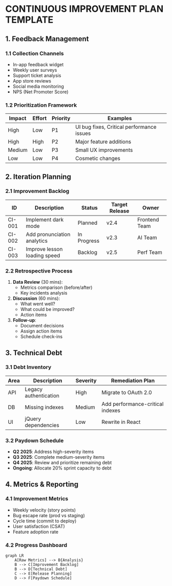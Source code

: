 # CONTINUOUS IMPROVEMENT PLAN TEMPLATE
<!-- Document Version: 1.0 -->
<!-- Last Updated: DATE -->

## 1. Feedback Management
### 1.1 Collection Channels
- In-app feedback widget
- Weekly user surveys
- Support ticket analysis
- App store reviews
- Social media monitoring
- NPS (Net Promoter Score)

### 1.2 Prioritization Framework
| Impact | Effort | Priority | Examples |
|--------|--------|----------|----------|
| High   | Low    | P1       | UI bug fixes, Critical performance issues |
| High   | High   | P2       | Major feature additions |
| Medium | Low    | P3       | Small UX improvements |
| Low    | Low    | P4       | Cosmetic changes |

## 2. Iteration Planning
### 2.1 Improvement Backlog
| ID | Description | Status | Target Release | Owner |
|----|-------------|--------|----------------|-------|
| CI-001 | Implement dark mode | Planned | v2.4 | Frontend Team |
| CI-002 | Add pronunciation analytics | In Progress | v2.3 | AI Team |
| CI-003 | Improve lesson loading speed | Backlog | v2.5 | Perf Team |

### 2.2 Retrospective Process
1. **Data Review** (30 mins):
   - Metrics comparison (before/after)
   - Key incidents analysis
2. **Discussion** (60 mins):
   - What went well?
   - What could be improved?
   - Action items
3. **Follow-up**:
   - Document decisions
   - Assign action items
   - Schedule check-ins

## 3. Technical Debt
### 3.1 Debt Inventory
| Area | Description | Severity | Remediation Plan |
|------|-------------|----------|------------------|
| API | Legacy authentication | High | Migrate to OAuth 2.0 |
| DB | Missing indexes | Medium | Add performance-critical indexes |
| UI | jQuery dependencies | Low | Rewrite in React |

### 3.2 Paydown Schedule
- **Q2 2025**: Address high-severity items
- **Q3 2025**: Complete medium-severity items
- **Q4 2025**: Review and prioritize remaining debt
- **Ongoing**: Allocate 20% sprint capacity to debt

## 4. Metrics & Reporting
### 4.1 Improvement Metrics
- Weekly velocity (story points)
- Bug escape rate (prod vs staging)
- Cycle time (commit to deploy)
- User satisfaction (CSAT)
- Feature adoption rate

### 4.2 Progress Dashboard
```mermaid
graph LR
    A[Raw Metrics] --> B{Analysis}
    B --> C[Improvement Backlog]
    B --> D[Technical Debt]
    C --> E[Release Planning]
    D --> F[Paydown Schedule]
```